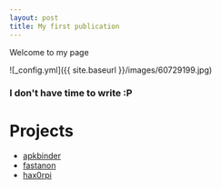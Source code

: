 ```yaml
---
layout: post
title: My first publication
---
```


Welcome to my page

![_config.yml]({{ site.baseurl }}/images/60729199.jpg)

### I don't have time to write :P

# Projects
* [apkbinder](https://github.com/vay3t/apkbinder)
* [fastanon](https://github.com/vay3t/fastanon)
* [hax0rpi](https://github.com/vay3t/hax0rpi)
